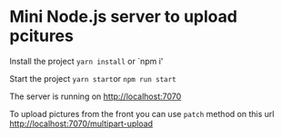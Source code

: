 # Mini Node.js server to upload pcitures

Install the project
`yarn install` or `npm i'

Start the project
`yarn start`or `npm run start`

The server is running on <http://localhost:7070>

To upload pictures from the front you can use `patch` method on this url
<http://localhost:7070/multipart-upload>
